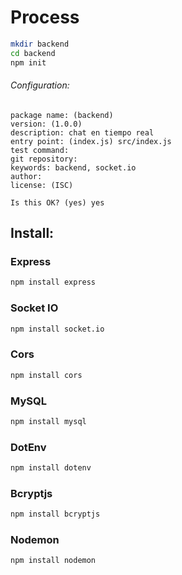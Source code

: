 #   Process

```sh
mkdir backend
cd backend
npm init
```

######   Configuration:
```
package name: (backend)
version: (1.0.0)
description: chat en tiempo real
entry point: (index.js) src/index.js
test command:
git repository:
keywords: backend, socket.io
author:
license: (ISC)

Is this OK? (yes) yes
```


##  Install:
###  Express
```sh
npm install express
```
###  Socket IO
```sh
npm install socket.io
```
###  Cors
```sh
npm install cors
```
###  MySQL
```sh
npm install mysql
```
###  DotEnv
```sh
npm install dotenv
```
###  Bcryptjs
```sh
npm install bcryptjs
```
###  Nodemon
```sh
npm install nodemon
```